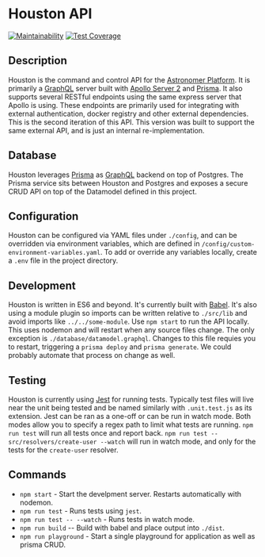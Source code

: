 # Houston API

[![Maintainability](https://api.codeclimate.com/v1/badges/fa7e3822ab433568f524/maintainability)](https://codeclimate.com/github/astronomer/houston-api-2/maintainability)
[![Test Coverage](https://api.codeclimate.com/v1/badges/fa7e3822ab433568f524/test_coverage)](https://codeclimate.com/github/astronomer/houston-api-2/test_coverage)

## Description

Houston is the command and control API for the [Astronomer Platform](https://github.com/astronomer/astronomer). It is primarily a [GraphQL](https://graphql.org) server built with [Apollo Server 2](https://www.apollographql.com) and [Prisma](https://www.prisma.io/docs/). It also supports several RESTful endpoints using the same express server that Apollo is using. These endpoints are primarily used for integrating with external authentication, docker registry and other external dependencies. This is the second iteration of this API. This version was built to support the same external API, and is just an internal
re-implementation.

## Database

Houston leverages [Prisma](https://www.prisma.io/docs/) as [GraphQL](https://graphql.org) backend on top of Postgres. The Prisma service sits between Houston and Postgres and exposes a secure CRUD API on top of the Datamodel defined in this project.

## Configuration

Houston can be configured via YAML files under `./config`, and can be overridden via environment variables, which are defined in `/config/custom-environment-variables.yaml`. To add or override any variables locally, create a `.env` file in the project directory.

## Development

Houston is written in ES6 and beyond. It's currently built with [Babel](https://babeljs.io). It's also using a module plugin so imports can be written relative to `./src/lib` and avoid imports like `../../some-module`. Use `npm start` to run the API locally. This uses nodemon and will restart when any source files change. The only exception is `./database/datamodel.graphql`. Changes to this file requies you to restart, triggering a `prisma deploy` and `prisma generate`. We could probably automate that process on change as well.

## Testing

Houston is currently using [Jest](https://jestjs.io) for running tests. Typically test files will live near the unit being tested and be named similarly with `.unit.test.js` as its extension. Jest can be ran as a one-off or can be run in watch mode. Both modes allow you to specify a regex path to limit what tests are running. `npm run test` will run all tests once and report back. `npm run test -- src/resolvers/create-user --watch` will run in watch mode, and only for the tests for the `create-user` resolver.

## Commands

* `npm start` - Start the develpment server. Restarts automatically with nodemon.
* `npm run test` - Runs tests using `jest`.
* `npm run test -- --watch` - Runs tests in watch mode.
* `npm run build` -- Build with babel and place output into `./dist`.
* `npm run playground` - Start a single playground for application as well as prisma CRUD.
